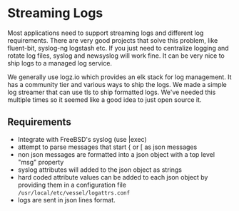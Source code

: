 Streaming Logs
==============
Most applications need to support streaming logs and different log requirements.  There are very good projects that solve this problem, 
like fluent-bit, syslog-ng logstash etc.  If you just need to centralize logging and rotate log files, syslog and newsyslog will work fine. It can be
very nice to ship logs to a managed log service.  

We generally use logz.io which provides an elk stack for log management.  It has a community tier and various ways to ship the logs.  We made a simple log
streamer that can use tls to ship formatted logs.  We've needed this multiple times so it seemed like a good idea to just open source it.

Requirements
------------

* Integrate with FreeBSD's syslog (use |exec)
* attempt to parse messages that start { or [ as json messages
* non json messages are formatted into a json object with a top level "msg" property
* syslog attributes will added to the json object as strings
* hard coded attribute values can be added to each json object by providing them in a configuration file `/usr/local/etc/vessel/logattrs.conf`
* logs are sent in json lines format.

